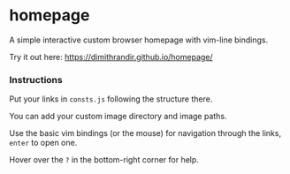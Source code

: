 # homepage
A simple interactive custom browser homepage with vim-line bindings.

Try it out here: https://dimithrandir.github.io/homepage/

### Instructions

Put your links in `consts.js` following the structure there.

You can add your custom image directory and image paths.

Use the basic vim bindings (or the mouse) for navigation through the links, `enter` to open one.

Hover over the `?` in the bottom-right corner for help.
